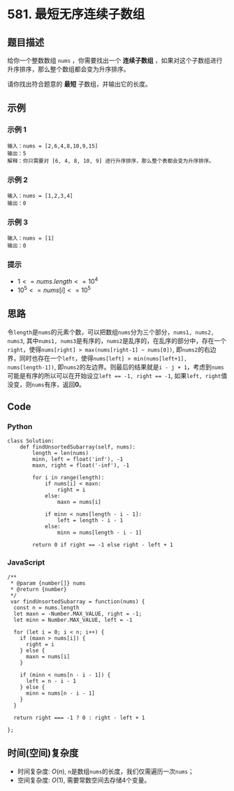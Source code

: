 # 581. 最短无序连续子数组

## 题目描述
给你一个整数数组 `nums` ，你需要找出一个 **连续子数组** ，如果对这个子数组进行升序排序，那么整个数组都会变为升序排序。

请你找出符合题意的 **最短** 子数组，并输出它的长度。

## 示例
### 示例 1
```
输入：nums = [2,6,4,8,10,9,15]
输出：5
解释：你只需要对 [6, 4, 8, 10, 9] 进行升序排序，那么整个表都会变为升序排序。
```

### 示例 2
```
输入：nums = [1,2,3,4]
输出：0
```

### 示例 3
```
输入：nums = [1]
输出：0
```

### 提示
- $1 <= nums.length <= 10^4$
- $10^5 <= nums[i] <= 10^5$

## 思路
令`length`是`nums`的元素个数，可以把数组`nums`分为三个部分，`nums1, nums2, nums3`, 其中`nums1, nums3`是有序的，`nums2`是乱序的，在乱序的部分中，存在一个`right`，使得`nums[right] > max(nums[right-1] ~ nums[0])`, 即`nums2`的右边界，同时也存在一个`left`，使得`nums[left] > min(nums[left+1], nums[length-1])`, 即`nums2`的左边界。则最后的结果就是`i - j + 1`，考虑到`nums`可能是有序的所以可以在开始设立`left == -1, right == -1`, 如果`left, right`值没变，则`nums`有序，返回**0**。

## Code
### Python
```
class Solution:
    def findUnsortedSubarray(self, nums):
        length = len(nums)
        minn, left = float('inf'), -1
        maxn, right = float('-inf'), -1
        
        for i in range(length):
            if nums[i] < maxn:
                right = i
            else:
                maxn = nums[i]
            
            if minn < nums[length - i - 1]:
                left = length - i - 1
            else:
                minn = nums[length - i - 1]
        
        return 0 if right == -1 else right - left + 1
```

### JavaScript
```
/**
 * @param {number[]} nums
 * @return {number}
 */
 var findUnsortedSubarray = function(nums) {
  const n = nums.length
  let maxn = -Number.MAX_VALUE, right = -1;
  let minn = Number.MAX_VALUE, left = -1

  for (let i = 0; i < n; i++) {
    if (maxn > nums[i]) {
      right = i
    } else {
      maxn = nums[i]
    }

    if (minn < nums[n - i - 1]) {
      left = n - i - 1
    } else {
      minn = nums[n - i - 1]
    }
  }

  return right === -1 ? 0 : right - left + 1

};
```

## 时间(空间)复杂度
- 时间复杂度: $O(n)$, `n`是数组`nums`的长度，我们仅需遍历一次`nums`；
- 空间复杂度: $O(1)$, 需要常数空间去存储4个变量。